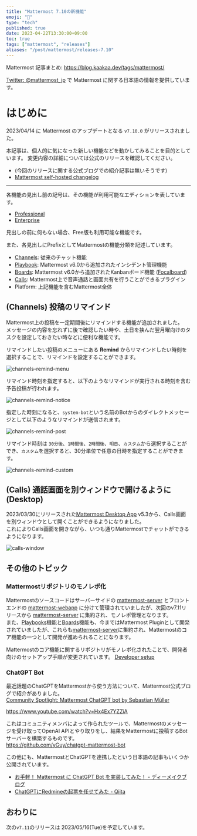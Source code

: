 ```yaml
---
title: "Mattermost 7.10の新機能"
emoji: "🎉"
type: "tech"
published: true
date: 2023-04-22T13:30:00+09:00
toc: true
tags: ["mattermost", "releases"]
aliases: "/post/mattermost/releases-7.10"
---
```


Mattermost 記事まとめ: https://blog.kaakaa.dev/tags/mattermost/

[Twitter: @mattermost_jp](https://twitter.com/mattermost_jp) で Mattermost に関する日本語の情報を提供しています。

# はじめに

2023/04/14 に Mattermost のアップデートとなる `v7.10.0` がリリースされました。  

本記事は、個人的に気になった新しい機能などを動かしてみることを目的としています。
変更内容の詳細については公式のリリースを確認してください。

- (今回のリリースに関する公式ブログでの紹介記事は無いそうです)
- [Mattermost self\-hosted changelog](https://docs.mattermost.com/install/self-managed-changelog.html#release-v7-10-feature-release)

---

各機能の見出し前の記号は、その機能が利用可能なエディションを表しています。

- [Professional](https://mattermost.com/pricing/)
- [Enterprise](https://mattermost.com/pricing/)

見出しの前に何もない場合、Free版も利用可能な機能です。

また、各見出しにPrefixとしてMattermostの機能分類を記述しています。

- [Channels](https://docs.mattermost.com/guides/channels.html): 従来のチャット機能
- [Playbook](https://docs.mattermost.com/guides/playbooks.html): Mattermost v6.0から追加されたインシデント管理機能
- [Boards](https://docs.mattermost.com/guides/boards.html): Mattermost v6.0から追加されたKanbanボード機能 ([Focalboard](https://www.focalboard.com/))
- [Calls](https://docs.mattermost.com/channels/make-calls.html): Mattermost上で音声通話と画面共有を行うことができるプラグイン
- Platform: 上記機能を含むMattermost全体

## (Channels) 投稿のリマインド

Mattermost上の投稿を一定期間後にリマインドする機能が追加されました。  
メッセージの内容を忘れずに後で確認したい時や、土日を挟んだ翌月曜向けのタスクを設定しておきたい時などに便利な機能です。

リマインドしたい投稿のメニューにある **Remind** からリマインドしたい時刻を選択することで、リマインドを設定することができます。

![channels-remind-menu](https://blog.kaakaa.dev/images/posts/mattermost/releases-7.10/channels-remind-menu.png)

リマインド時刻を指定すると、以下のようなリマインドが実行される時刻を含む予告投稿が行われます。

![channels-remind-notice](https://blog.kaakaa.dev/images/posts/mattermost/releases-7.10/channels-remind-notice.png)

指定した時刻になると、`system-bot`という名前のBotからのダイレクトメッセージとして以下のようなリマインドが送信されます。

![channels-remind-post](https://blog.kaakaa.dev/images/posts/mattermost/releases-7.10/channels-remind-post.png)

リマインド時刻は `30分後`、`1時間後`、`2時間後`、`明日`、`カスタム`から選択することができ、`カスタム`を選択すると、30分単位で任意の日時を指定することができます。

![channels-remind-custom](https://blog.kaakaa.dev/images/posts/mattermost/releases-7.10/channels-remind-custom.png)

## (Calls) 通話画面を別ウィンドウで開けるように (Desktop)

2023/03/30にリリースされた[Mattermost Desktop App](https://mattermost.com/apps/) v5.3から、Calls画面を別ウィンドウとして開くことができるようになりました。  
これによりCalls画面を開きながら、いつも通りMattermostでチャットができるようになります。

![calls-window](https://blog.kaakaa.dev/images/posts/mattermost/releases-7.10/calls-window.png)

## その他のトピック

### Mattermostリポジトリのモノレポ化

Mattermostのソースコードはサーバーサイドの [mattermost-server](https://github.com/mattermost/mattermost-server) とフロントエンドの [mattermost-webapp](https://github.com/mattermost/mattermost-webapp) に分けて管理されていましたが、次回のv7.11リリースから [mattermost-server](https://github.com/mattermost/mattermost-server) に集約され、モノレポ管理となります。  
また、[Playbooks](https://github.com/mattermost/mattermost-plugin-playbooks)機能と[Boards](https://github.com/mattermost/focalboard)機能も、今まではMattermost Pluginとして開発されていましたが、これらも[mattermost-server](https://github.com/mattermost/mattermost-server)に集約され、Mattermostのコア機能の一つとして開発が進められることになります。

Mattermostのコア機能に関するリポジトリがモノレポ化されたことで、開発者向けのセットアップ手順が変更されています。 [Developer setup](https://developers.mattermost.com/contribute/developer-setup/)

### ChatGPT Bot

最近話題のChatGPTをMattermostから使う方法について、Mattermost公式ブログで紹介がありました。  
[Community Spotlight: Mattermost ChatGPT bot by Sebastian Müller](https://mattermost.com/blog/community-spotlight-mattermost-chatgpt-bot-by-sebastian-muller/)

https://www.youtube.com/watch?v=Hx4Ex7YZZiA

これはコミュニティメンバによって作られたツールで、Mattermostのメッセージを受け取ってOpenAI APIとやり取りをし、結果をMattermostに投稿するBotサーバーを構築するものです。  
https://github.com/yGuy/chatgpt-mattermost-bot

この他にも、MattermostとChatGPTを連携したという日本語の記事もいくつか公開されています。

* [お手軽！ Mattermost に ChatGPT Bot を実装してみた！ \- ディーメイクブログ](https://www.d-make.co.jp/blog/2023/03/06/%E3%81%8A%E6%89%8B%E8%BB%BD%EF%BC%81-mattermost-%E3%81%AB-chatgpt-bot-%E3%82%92%E5%AE%9F%E8%A3%85%E3%81%97%E3%81%A6%E3%81%BF%E3%81%9F%EF%BC%81/)
* [ChatGPTにRedmineの起票を任せてみた \- Qiita](https://qiita.com/IShun/items/8fb2501c8ae6388798bb)

## おわりに
次の`v7.11`のリリースは 2023/05/16(Tue)を予定しています。
